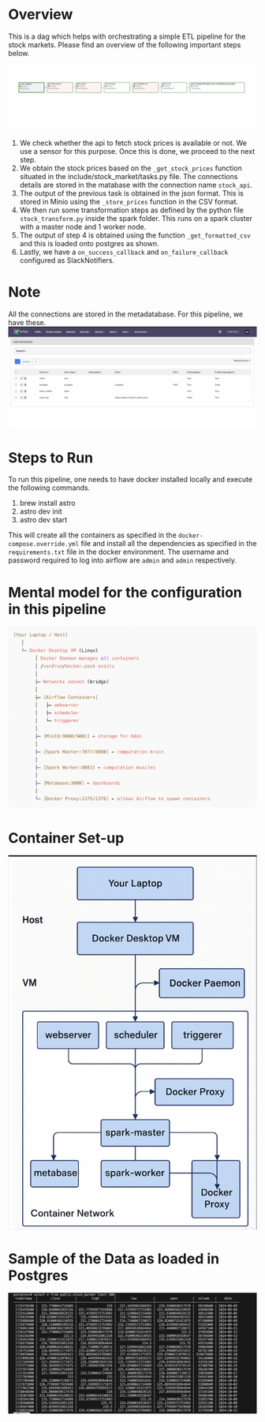 Overview
========
This is a dag which helps with orchestrating a simple ETL pipeline for the stock markets. Please find an overview of the following important steps below.

![Alt text](image/dag_image.png)

1. We check whether the api to fetch stock prices is available or not. We use a sensor for this purpose. Once this is done, we proceed to the next step.
2. We obtain the stock prices based on the `_get_stock_prices` function situated in the include/stock_market/tasks.py file. The connections details are stored in the matabase with the connection name `stock_api`.
3. The output of the previous task is obtained in the json format. This is stored in Minio using the `_store_prices` function in the CSV format.
4. We then run some transformation steps as defined by the python file `stock_transform.py` inside the spark folder. This runs on a spark cluster with a master node and 1 worker node.
5. The output of step 4 is obtained using the function `_get_formatted_csv` and this is loaded onto postgres as shown.
6. Lastly, we have a `on_success_callback` and `on_failure_callback` configured as SlackNotifiers.


Note
=====
All the connections are stored in the metadatabase. For this pipeline, we have these.
![Alt text](image/connections.png)


Steps to Run
================
To run this pipeline, one needs to have docker installed locally and execute the following commands.

1. brew install astro
2. astro dev init
3. astro dev start

This will create all the containers as specified in the `docker-compose.override.yml` file and install all the dependencies as specified in the `requirements.txt` file in the docker environment.
The username and password required to log into airflow are `admin` and `admin` respectively.


Mental model for the configuration in this pipeline
====================================================
![Alt text](image/mental_model.png)







Container Set-up
==============================================
![Alt text](image/config1.png)








Sample of the Data as loaded in Postgres
============================================================================================
![Alt text](image/sample_output.png)